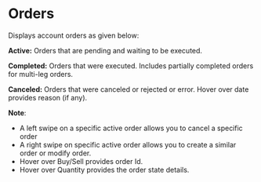 # **Orders**

Displays account orders as given below:

**Active:** Orders that are pending and waiting to be executed.

**Completed:** Orders that were executed. Includes partially completed orders for multi-leg orders.

**Canceled:** Orders that were canceled or rejected or error. Hover over date provides reason (if any).

**Note**:

- A left swipe on a specific active order allows you to cancel a specific order
- A right swipe on specific active order allows you to create a similar order or modify order.
- Hover over Buy/Sell provides order Id.
- Hover over Quantity provides the order state details.
